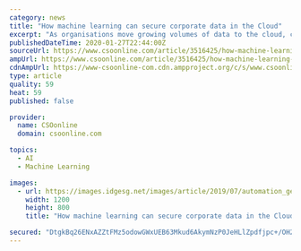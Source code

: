 ```yaml
---
category: news
title: "How machine learning can secure corporate data in the Cloud"
excerpt: "As organisations move growing volumes of data to the cloud, cyber security strategies need to be augmented with next-generation machine learning technologies in order to boost threat-protection capabilities. The shift to digitalisation and the increased use of cloud applications have raised cyber security stakes significantly by making it ..."
publishedDateTime: 2020-01-27T22:44:00Z
sourceUrl: https://www.csoonline.com/article/3516425/how-machine-learning-can-secure-corporate-data-in-the-cloud.html
ampUrl: https://www.csoonline.com/article/3516425/how-machine-learning-can-secure-corporate-data-in-the-cloud.amp.html
cdnAmpUrl: https://www-csoonline-com.cdn.ampproject.org/c/s/www.csoonline.com/article/3516425/how-machine-learning-can-secure-corporate-data-in-the-cloud.amp.html
type: article
quality: 59
heat: 59
published: false

provider:
  name: CSOonline
  domain: csoonline.com

topics:
  - AI
  - Machine Learning

images:
  - url: https://images.idgesg.net/images/article/2019/07/automation_gears_lightbulb_machine-learning_ai_innovation_by-bananajazz-getty-100802297-large.jpg
    width: 1200
    height: 800
    title: "How machine learning can secure corporate data in the Cloud"

secured: "DtgkBq26ENxAZZtFMz5odowGWxUEB63Mkud6AkymNzP0JeHLlZpdfjpc+/OH2xUHTnwb9wR4izhxwepRug6rKwyN0S7LWLrNCmJEGA2mKteqkn8DjbvaEpphn2BhbobYF7/McVDPCzZWPNEnU/Pv1VZB1UxNL9MzcyOhft8lFQB9j/jrDMl4pZ8Td0bFIaKtHMwCMD92nOBZUHQIAMTMOT74JTsKIAuKn4t1eOmwy7Jx4wQQPYP7BWhUBcYVsrP0yPBZfBbQLAgMXy4vpA1+JJD5XGG6AvU77xY/ND1rmLCQDgOxlfBvEdDtxgNzNS6Q;QeociMSyvKG7ty9iLI70Rw=="
---
```


